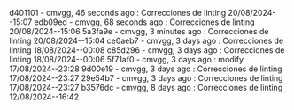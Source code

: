 d401101 - cmvgg, 46 seconds ago : Correcciones de linting 20/08/2024--15:07
edb09ed - cmvgg, 68 seconds ago : Correcciones de linting 20/08/2024--15:06
5a3fa9e - cmvgg, 3 minutes ago : Correcciones de linting 20/08/2024--15:04
ce0aeb7 - cmvgg, 3 days ago : Correcciones de linting 18/08/2024--00:08
c85d296 - cmvgg, 3 days ago : Correcciones de linting 18/08/2024--00:06
5f71af0 - cmvgg, 3 days ago : modify 17/08/2024--23:28
9d00e19 - cmvgg, 3 days ago : Correcciones de linting 17/08/2024--23:27
29e54b7 - cmvgg, 3 days ago : Correcciones de linting 17/08/2024--23:27
b3576dc - cmvgg, 8 days ago : Correcciones de linting 12/08/2024--16:42